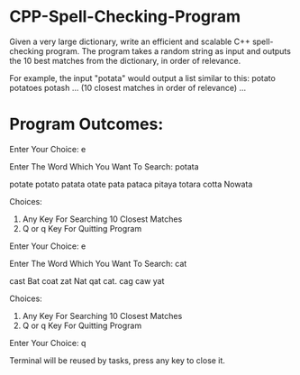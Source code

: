 # CPP-Spell-Checking-Program

Given a very large dictionary, write an efficient and scalable C++ spell-checking program. The program takes a random string as input and outputs the 10 best matches from the dictionary, in order of relevance.

For example, the input "potata" would output a list similar to this:
potato
potatoes
potash
...
(10 closest matches in order of relevance)
...


# Program Outcomes:

Enter Your Choice: e

Enter The Word Which You Want To Search: potata

potate
potato
patata
otate
pata
pataca
pitaya
totara
cotta
Nowata

Choices:
1. Any Key For Searching 10 Closest Matches
2. Q or q Key For Quitting Program

Enter Your Choice: e

Enter The Word Which You Want To Search: cat

cast
Bat
coat
zat
Nat
qat
cat.
cag
caw
yat

Choices:
1. Any Key For Searching 10 Closest Matches
2. Q or q Key For Quitting Program

Enter Your Choice: q


Terminal will be reused by tasks, press any key to close it.
